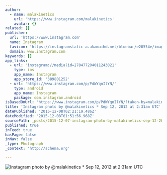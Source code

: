 ```yaml
---
author:
  - name: malakinetics
    url: 'https://www.instagram.com/malakinetics'
    avatar: {}
related: []
publisher:
  url: 'https://www.instagram.com'
  name: Instagram
  favicon: 'https://instagramstatic-a.akamaihd.net/bluebar/e20554e/images/ico/favicon.ico'
  domain: www.instagram.com
keywords: []
app_links:
  - url: 'instagram://media?id=278477204011243021'
    type: ios
    app_name: Instagram
    app_store_id: '389801252'
  - url: 'https://www.instagram.com/p/PdWYqnIlYN/'
    type: android
    app_name: Instagram
    package: com.instagram.android
isBasedOnUrl: 'https://www.instagram.com/p/PdWYqnIlYN/?taken-by=malakinetics'
title: 'Instagram photo by @malakinetics * Sep 12, 2012 at 2:31am UTC'
datePublished: '2015-12-08T02:21:19.486Z'
dateModified: '2015-12-08T01:51:56.968Z'
sourcePath: _posts/2015-12-07-instagram-photo-by-malakinetics-sep-12-2012-at-231am-ut.md
published: true
inFeed: true
hasPage: false
inNav: false
_type: Photograph
_context: 'http://schema.org'

---
```

![Instagram photo by &commat;malakinetics &midast; Sep 12&comma; 2012 at 2&colon;31am UTC](https://scontent.cdninstagram.com/hphotos-xfa1/t51.2885-15/e15/11176304_934528906597308_147600207_n.jpg)